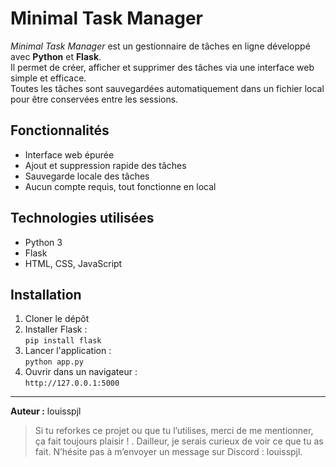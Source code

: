 # Minimal Task Manager

*Minimal Task Manager* est un gestionnaire de tâches en ligne développé avec **Python** et **Flask**.  
Il permet de créer, afficher et supprimer des tâches via une interface web simple et efficace.  
Toutes les tâches sont sauvegardées automatiquement dans un fichier local pour être conservées entre les sessions.

## Fonctionnalités

- Interface web épurée  
- Ajout et suppression rapide des tâches  
- Sauvegarde locale des tâches  
- Aucun compte requis, tout fonctionne en local

## Technologies utilisées

- Python 3  
- Flask  
- HTML, CSS, JavaScript

## Installation

1. Cloner le dépôt  
2. Installer Flask :  
   `pip install flask`  
3. Lancer l'application :  
   `python app.py`  
4. Ouvrir dans un navigateur :  
   `http://127.0.0.1:5000`

---

**Auteur :** louisspjl

> Si tu reforkes ce projet ou que tu l’utilises, merci de me mentionner, ça fait toujours plaisir ! .
> Dailleur, je serais curieux de voir ce que tu as fait. N’hésite pas à m’envoyer un message sur Discord : louisspjl.

